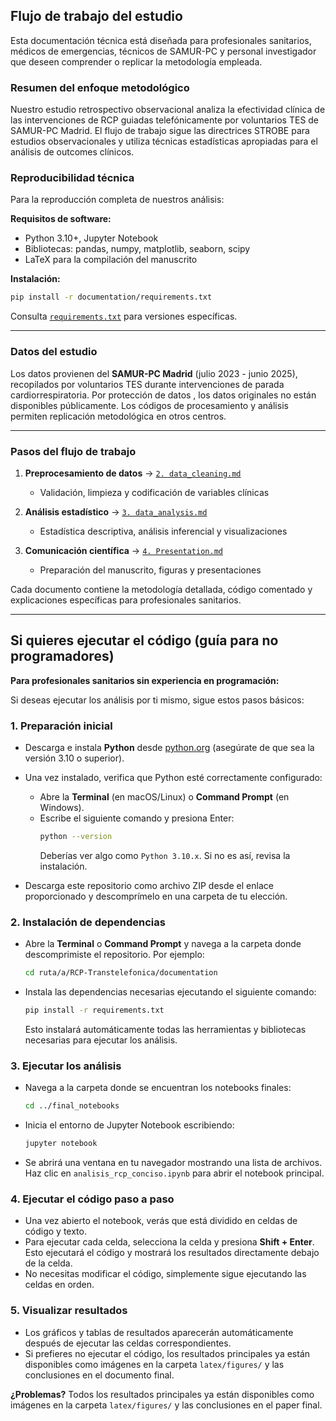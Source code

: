 
## Flujo de trabajo del estudio

Esta documentación técnica está diseñada para profesionales sanitarios, médicos de emergencias, técnicos de SAMUR-PC y personal investigador que deseen comprender o replicar la metodología empleada.

### Resumen del enfoque metodológico

Nuestro estudio retrospectivo observacional analiza la efectividad clínica de las intervenciones de RCP guiadas telefónicamente por voluntarios TES de SAMUR-PC Madrid. El flujo de trabajo sigue las directrices STROBE para estudios observacionales y utiliza técnicas estadísticas apropiadas para el análisis de outcomes clínicos.

### Reproducibilidad técnica

Para la reproducción completa de nuestros análisis:

**Requisitos de software:**
- Python 3.10+, Jupyter Notebook
- Bibliotecas: pandas, numpy, matplotlib, seaborn, scipy
- LaTeX para la compilación del manuscrito

**Instalación:**
```bash
pip install -r documentation/requirements.txt
```

Consulta [`requirements.txt`](requirements.txt) para versiones específicas.

---


### Datos del estudio

Los datos provienen del **SAMUR-PC Madrid** (julio 2023 - junio 2025), recopilados por voluntarios TES durante intervenciones de parada cardiorrespiratoria. Por protección de datos , los datos originales no están disponibles públicamente. Los códigos de procesamiento y análisis permiten replicación metodológica en otros centros.

---

### Pasos del flujo de trabajo

1. **Preprocesamiento de datos** → [`2. data_cleaning.md`](2.data_cleaning.md)
   - Validación, limpieza y codificación de variables clínicas

2. **Análisis estadístico** → [`3. data_analysis.md`](3.data_analysis.md)  
   - Estadística descriptiva, análisis inferencial y visualizaciones

3. **Comunicación científica** → [`4. Presentation.md`](4.Presentation.md)
   - Preparación del manuscrito, figuras y presentaciones

Cada documento contiene la metodología detallada, código comentado y explicaciones específicas para profesionales sanitarios.


---

## Si quieres ejecutar el código (guía para no programadores)

**Para profesionales sanitarios sin experiencia en programación:**

Si deseas ejecutar los análisis por ti mismo, sigue estos pasos básicos:

### 1. Preparación inicial
- Descarga e instala **Python** desde [python.org](https://python.org) (asegúrate de que sea la versión 3.10 o superior).
- Una vez instalado, verifica que Python esté correctamente configurado:
   - Abre la **Terminal** (en macOS/Linux) o **Command Prompt** (en Windows).
   - Escribe el siguiente comando y presiona Enter:
      ```bash
      python --version
      ```
      Deberías ver algo como `Python 3.10.x`. Si no es así, revisa la instalación.

- Descarga este repositorio como archivo ZIP desde el enlace proporcionado y descomprímelo en una carpeta de tu elección.

### 2. Instalación de dependencias
- Abre la **Terminal** o **Command Prompt** y navega a la carpeta donde descomprimiste el repositorio. Por ejemplo:
   ```bash
   cd ruta/a/RCP-Transtelefonica/documentation
   ```
- Instala las dependencias necesarias ejecutando el siguiente comando:
   ```bash
   pip install -r requirements.txt
   ```
   Esto instalará automáticamente todas las herramientas y bibliotecas necesarias para ejecutar los análisis.

### 3. Ejecutar los análisis
- Navega a la carpeta donde se encuentran los notebooks finales:
   ```bash
   cd ../final_notebooks
   ```
- Inicia el entorno de Jupyter Notebook escribiendo:
   ```bash
   jupyter notebook
   ```
- Se abrirá una ventana en tu navegador mostrando una lista de archivos. Haz clic en `analisis_rcp_conciso.ipynb` para abrir el notebook principal.

### 4. Ejecutar el código paso a paso
- Una vez abierto el notebook, verás que está dividido en celdas de código y texto.
- Para ejecutar cada celda, selecciona la celda y presiona **Shift + Enter**. Esto ejecutará el código y mostrará los resultados directamente debajo de la celda.
- No necesitas modificar el código, simplemente sigue ejecutando las celdas en orden.

### 5. Visualizar resultados
- Los gráficos y tablas de resultados aparecerán automáticamente después de ejecutar las celdas correspondientes.
- Si prefieres no ejecutar el código, los resultados principales ya están disponibles como imágenes en la carpeta `latex/figures/` y las conclusiones en el documento final.

**¿Problemas?** Todos los resultados principales ya están disponibles como imágenes en la carpeta `latex/figures/` y las conclusiones en el paper final.

